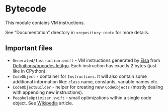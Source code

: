 # Bytecode

This module contains VM instructions.

See “Documentation” directory in `<repository-root>` for more details.

## Important files

- `Generated/Instruction.swift` - VM instructions generated by [Elsa](https://github.com/LiarPrincess/Violet/Sources/Elsa) from [Definitions/opcodes.letitgo](https://github.com/LiarPrincess/Violet/Definitions/opcodes.letitgo). Each instruction has exactly 2 bytes (just like in CPython).
- `CodeObject` - container for `Instructions`. It will also contain some additional information like: `class` name, constants, variable names etc.
- `CodeObjectBuilder` - helper for creating new `CodeObjects` (mostly dealing with appending new instructions).
- `PeepholeOptimizer.swift` - small optimizations within a single code object. See [Wikipedia](https://en.wikipedia.org/wiki/Peephole_optimization) article.

